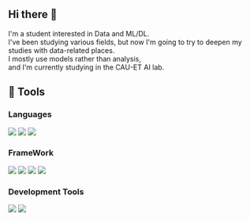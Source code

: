 ## Hi there 👋

I'm a student interested in Data and ML/DL.   
I've been studying various fields, but now I'm going to try to deepen my studies with data-related places.   
I mostly use models rather than analysis,   
and I'm currently studying in the CAU-ET AI lab.

## 🔧 Tools
### Languages
<img src="https://img.shields.io/badge/python-808080?style=for-the-badge&logo=python&logoColor=000000" />
<img src="https://img.shields.io/badge/MySQL-808080?style=for-the-badge&logo=MySQL&logoColor=000000" />
<img src="https://img.shields.io/badge/R-808080?style=for-the-badge&logo=R&logoColor=000000" />

### FrameWork
<img src="https://img.shields.io/badge/PyTorch-808080?style=for-the-badge&logo=PyTorch&logoColor=000000" />
<img src="https://img.shields.io/badge/scikit-learn-808080?style=for-the-badge&logo=scikit-learn&logoColor=000000" />
<img src="https://img.shields.io/badge/TensorFlow-808080?style=for-the-badge&logo=TensorFlow&logoColor=000000" />
<img src="https://img.shields.io/badge/Keras-808080?style=for-the-badge&logo=Keras&logoColor=000000" />

### Development Tools
<img src="https://img.shields.io/badge/VScode-808080?style=for-the-badge&logo=VScode&logoColor=000000" />
<img src="https://img.shields.io/badge/Anaconda-808080?style=for-the-badge&logo=Anaconda&logoColor=000000" />

<!--
**Noru-Kang/Noru-Kang** is a ✨ _special_ ✨ repository because its `README.md` (this file) appears on your GitHub profile.

Here are some ideas to get you started:

- 🔭 I’m currently working on ...
- 🌱 I’m currently learning ...
- 👯 I’m looking to collaborate on ...
- 🤔 I’m looking for help with ...
- 💬 Ask me about ...
- 📫 How to reach me: ...
- 😄 Pronouns: ...
- ⚡ Fun fact: ...
-->
